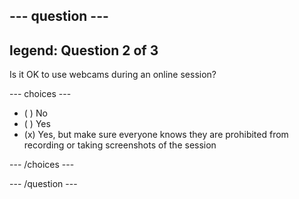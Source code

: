 --- question ---
---
legend: Question 2 of 3
---

Is it OK to use webcams during an online session?

--- choices ---

- ( ) No
- ( ) Yes
- (x) Yes, but make sure everyone knows they are prohibited from recording or taking screenshots of the session

--- /choices ---

--- /question ---
